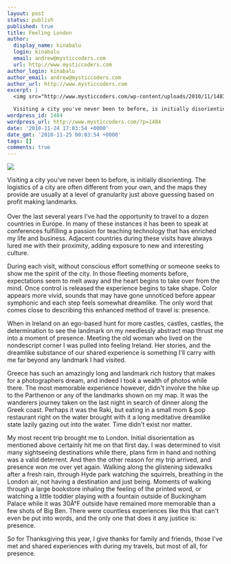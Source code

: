 ```yaml
---
layout: post
status: publish
published: true
title: Feeling London
author:
  display_name: kinabalu
  login: kinabalu
  email: andrew@mysticcoders.com
  url: http://www.mysticcoders.com
author_login: kinabalu
author_email: andrew@mysticcoders.com
author_url: http://www.mysticcoders.com
excerpt: |
  <img src="http://www.mysticcoders.com/wp-content/uploads/2010/11/148334_10150126786064741_836944740_7787437_7807477_n.jpg" border="0" />

  Visiting a city you've never been to before, is initially disorienting.  The logistics of a city are often different from your own, and the maps they provide are usually at a level of granularity just above guessing based on profit making landmarks.
wordpress_id: 1484
wordpress_url: http://www.mysticcoders.com/?p=1484
date: '2010-11-24 17:03:54 +0000'
date_gmt: '2010-11-25 00:03:54 +0000'
tags: []
comments: true
---
```

<p><img src="http://www.mysticcoders.com/wp-content/uploads/2010/11/148334_10150126786064741_836944740_7787437_7807477_n.jpg" border="0" /></p>
<p>Visiting a city you've never been to before, is initially disorienting.  The logistics of a city are often different from your own, and the maps they provide are usually at a level of granularity just above guessing based on profit making landmarks.<br />
<a id="more"></a><a id="more-1484"></a><br />
Over the last several years I've had the opportunity to travel to a dozen countries in Europe.  In many of these instances it has been to speak at conferences fulfilling a passion for teaching technology that has enriched my life and business.  Adjacent countries during these visits have always lured me with their proximity, adding exposure to new and interesting culture.</p>
<p>During each visit, without conscious effort something or someone seeks to show me the spirit of the city.  In those fleeting moments before, expectations seem to melt away and the heart begins to take over from the mind.  Once control is released the experience begins to take shape.  Color appears more vivid, sounds that may have gone unnoticed before appear symphonic and each step feels somewhat dreamlike. The only word that comes close to describing this enhanced method of travel is: presence.</p>
<p>When in Ireland on an ego-based hunt for more castles, castles, castles, the determination to see the landmark on my needlessly abstract map thrust me into a moment of presence.  Meeting the old woman who lived on the nondescript corner I was pulled into feeling Ireland.  Her stories, and the dreamlike substance of our shared experience is something I'll carry with me far beyond any landmark I had visited.</p>
<p>Greece has such an amazingly long and landmark rich history that makes for a photographers dream, and indeed I took a wealth of photos while there.  The most memorable experience however, didn't involve the hike up to the Parthenon or any of the landmarks shown on my map.  It was the wanderers journey taken on the last night in search of dinner along the Greek coast.  Perhaps it was the Raki, but eating in a small mom & pop restaurant right on the water brought with it a long meditative dreamlike state lazily gazing out into the water.  Time didn't exist nor matter.</p>
<p>My most recent trip brought me to London.  Initial disorientation as mentioned above certainly hit me on that first day.  I was determined to visit many sightseeing destinations while there, plans firm in hand and nothing was a valid deterrent.  And then the other reason for my trip arrived, and presence won me over yet again.  Walking along the glistening sidewalks after a fresh rain, through Hyde park watching the squirrels, breathing in the London air, not having a destination and just being.  Moments of walking through a large bookstore inhaling the feeling of the printed word, or watching a little toddler playing with a fountain outside of Buckingham Palace while it was 30Â°F outside have remained more memorable than a few shots of Big Ben.  There were countless experiences like this that can't even be put into words, and the only one that does it any justice is: presence.</p>
<p>So for Thanksgiving this year, I give thanks for family and friends, those I've met and shared experiences with during my travels, but most of all, for presence.</p>
